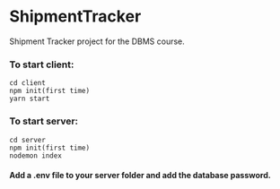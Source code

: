 # ShipmentTracker
Shipment Tracker project for the DBMS course.
### To start client:
`cd client`<br>
`npm init(first time)`<br>
`yarn start`<br>
### To start server:
`cd server`<br>
`npm init(first time)`<br>
`nodemon index`
#### Add a .env file to your server folder and add the database password.
